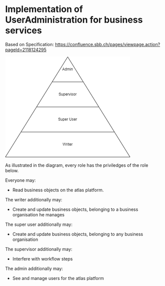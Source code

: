 # Implementation of UserAdministration for business services

Based on Specification: https://confluence.sbb.ch/pages/viewpage.action?pageId=2118124295

![Role Hierarchy](documentation/user-administration.png)

As illustrated in the diagram, every role has the priviledges of the role below.

Everyone may:
- Read business objects on the atlas platform.

The writer additionally may:
- Create and update business objects, belonging to a business organisation he manages

The super user additionally may:
- Create and update business objects, belonging to any business organisation

The supervisor additionally may:
- Interfere with workflow steps

The admin additionally may:
- See and manage users for the atlas platform